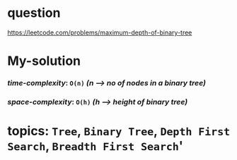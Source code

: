 # question
https://leetcode.com/problems/maximum-depth-of-binary-tree

# **My-solution**

### _time-complexity_: `O(n)` _(n --> no of nodes in a binary tree)_
### _space-complexity_: `O(h)` _(h --> height of binary tree)_


# topics: `Tree`, `Binary Tree`, `Depth First Search`, `Breadth First Search`'